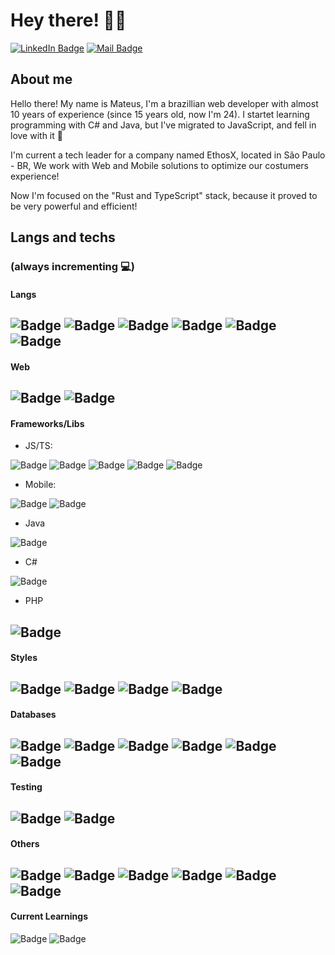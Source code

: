 # Hey there! 🙋‍♂
[![LinkedIn Badge](https://img.shields.io/static/v1?label=&message=Mateus%20Vidal&color=0077B5&logo=linkedin)](https://www.linkedin.com/in/mateusvidaldev/)
[![Mail Badge](https://img.shields.io/static/v1?label=&message=mateusvidal.dev@gmail.com&color=B5B5B5&logo=gmail)](mailto:mateusvidal.dev@gmail.com)


## About me

Hello there! My name is Mateus, I'm a brazillian web developer with almost 10 years of experience (since 15 years old, now I'm 24). 
I startet learning programming with C# and Java, but I've migrated to JavaScript, and fell in love with it 🥰

I'm current a tech leader for a company named EthosX, located in São Paulo - BR, We work with Web and Mobile solutions to optimize our costumers experience!

Now I'm focused on the "Rust and TypeScript" stack, because it proved to be very powerful and efficient!

## Langs and techs
### (always incrementing 💻)

#### Langs
![Badge](https://img.shields.io/static/v1?label=&message=JavaScript&color=grey&logo=javascript)
![Badge](https://img.shields.io/static/v1?label=&message=TypeScript&color=fff&logo=typescript)
![Badge](https://img.shields.io/static/v1?label=&message=Java&color=8C2227&logo=java)
![Badge](https://img.shields.io/static/v1?label=&message=C%23&color=642076&logo=c%20sharp)
![Badge](https://img.shields.io/static/v1?label=&message=Rust&color=CA4F17&logo=rust)
![Badge](https://img.shields.io/static/v1?label=&message=PHP&color=fff&logo=php)
---
#### Web
![Badge](https://img.shields.io/static/v1?label=&message=HTML5&color=fff&logo=html5)
![Badge](https://img.shields.io/static/v1?label=&message=CSS3&color=5EADEF&logo=css3)
---
#### Frameworks/Libs
- JS/TS: 

![Badge](https://img.shields.io/static/v1?label=&message=NodeJS&color=FFF&logo=node.js)
![Badge](https://img.shields.io/static/v1?label=&message=React&color=grey&logo=react)
![Badge](https://img.shields.io/static/v1?label=&message=NextJS&color=000&logo=next.js)
![Badge](https://img.shields.io/static/v1?label=&message=AngularJS&color=D61A15&logo=angularjs)
![Badge](https://img.shields.io/static/v1?label=&message=Angular&color=D61A15&logo=angular)

- Mobile:

![Badge](https://img.shields.io/static/v1?label=&message=Ionic&color=fff&logo=ionic)
![Badge](https://img.shields.io/static/v1?label=&message=React%20Native&color=452A62&logo=react)

- Java

![Badge](https://img.shields.io/static/v1?label=&message=Spring&color=FFF&logo=spring)

- C#

![Badge](https://img.shields.io/static/v1?label=&message=.NET&color=blue&logo=.net)

- PHP

![Badge](https://img.shields.io/static/v1?label=&message=Laravel&color=EBEBEB&logo=laravel)
---
#### Styles
![Badge](https://img.shields.io/static/v1?label=&message=SaSS&color=grey&logo=sass)
![Badge](https://img.shields.io/static/v1?label=&message=LeSS&color=grey&logo=less)
![Badge](https://img.shields.io/static/v1?label=&message=Bootstrap&color=553D7C&logo=bootstrap)
![Badge](https://img.shields.io/static/v1?label=&message=Styled%20Components&color=3c3c3c&logo=styled-components)
---
#### Databases
![Badge](https://img.shields.io/static/v1?label=&message=PostgreSQL&color=fff&logo=postgresql)
![Badge](https://img.shields.io/static/v1?label=&message=MySQL&color=F7F7F7&logo=mysql)
![Badge](https://img.shields.io/static/v1?label=&message=SQL%20Server&color=CC2927&logo=microsoft%20sql%20server)
![Badge](https://img.shields.io/static/v1?label=&message=SQLite&color=4BA3D7&logo=sqlite)
![Badge](https://img.shields.io/static/v1?label=&message=MongoDB&color=F7F7F7&logo=mongodb)
![Badge](https://img.shields.io/static/v1?label=&message=CouchDB&color=EA2328&logo=couchbase)
---
#### Testing
![Badge](https://img.shields.io/static/v1?label=&message=Jest&color=96737D&logo=jest)
![Badge](https://img.shields.io/static/v1?label=&message=Selenium&color=fff&logo=selenium)
---
#### Others
![Badge](https://img.shields.io/static/v1?label=&message=Docker&color=fff&logo=docker)
![Badge](https://img.shields.io/static/v1?label=&message=Bower&color=fff&logo=bower)
![Badge](https://img.shields.io/static/v1?label=&message=NPM&color=fff&logo=npm)
![Badge](https://img.shields.io/static/v1?label=&message=Yarn&color=fff&logo=yarn)
![Badge](https://img.shields.io/static/v1?label=&message=Grunt&color=fff&logo=grunt)
![Badge](https://img.shields.io/static/v1?label=&message=Gulp&color=fff&logo=gulp)
---
#### Current Learnings
![Badge](https://img.shields.io/static/v1?label=&message=Jenkins&color=FFF&logo=jenkins)
![Badge](https://img.shields.io/static/v1?label=&message=Kubernetes&color=FFF&logo=kubernetes)
